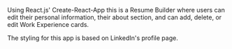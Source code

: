 Using React.js' Create-React-App this is a Resume Builder where users can edit their personal information, their about section, and can add, delete, or edit Work Experience cards.

The styling for this app is based on LinkedIn's profile page.